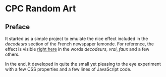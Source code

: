 # CPC Random Art

## Preface

It started as a simple project to emulate the nice effect included in the _decodeurs_ section of the French newspaper lemonde. For reference, the effect is visible [right here](https://www.lemonde.fr/les-decodeurs/) in the words _decodeurs_, _vrai_, _faux_ and a few others.

In the end, it developed in quite the small yet pleasing to the eye experiment with a few CSS properties and a few lines of JavaScript code.